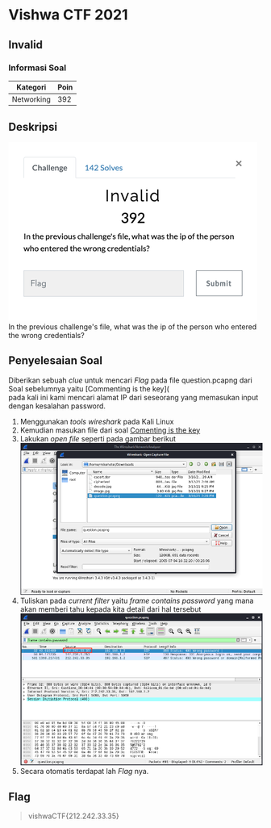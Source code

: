 # Vishwa CTF 2021
## Invalid
### Informasi Soal
| Kategori | Poin |
|----------|------|
| Networking | 392 |

## Deskripsi
![image](https://raw.githubusercontent.com/mhilmi999/writeUp-CTF/main/vishwaCTF/Networking/Invalid/screenshot/soalInvalid.png)\
In the previous challenge's file, what was the ip of the person who entered the wrong credentials?

## Penyelesaian Soal
Diberikan sebuah *clue* untuk mencari *Flag* pada file question.pcapng dari Soal sebelumnya yaitu [Commenting is the key]( <br />
pada kali ini kami mencari alamat IP dari seseorang yang memasukan input dengan kesalahan password.<br />
1. Menggunakan *tools* *wireshark* pada Kali Linux
2. Kemudian masukan file dari soal [Comenting is the key](https://github.com/mhilmi999/writeUp-CTF/raw/main/vishwaCTF/Networking/CommentingistheKey/question.pcapng)
3. Lakukan *open file* seperti pada gambar berikut![image](https://raw.githubusercontent.com/mhilmi999/writeUp-CTF/main/vishwaCTF/Networking/Invalid/screenshot/fileSoal.png)
4. Tuliskan pada *current filter* yaitu *frame contains password* yang mana akan memberi tahu kepada kita detail dari hal tersebut ![image](https://raw.githubusercontent.com/mhilmi999/writeUp-CTF/main/vishwaCTF/Networking/Invalid/screenshot/flag.png)
5. Secara otomatis terdapat lah *Flag* nya.


## Flag
> vishwaCTF{212.242.33.35}
